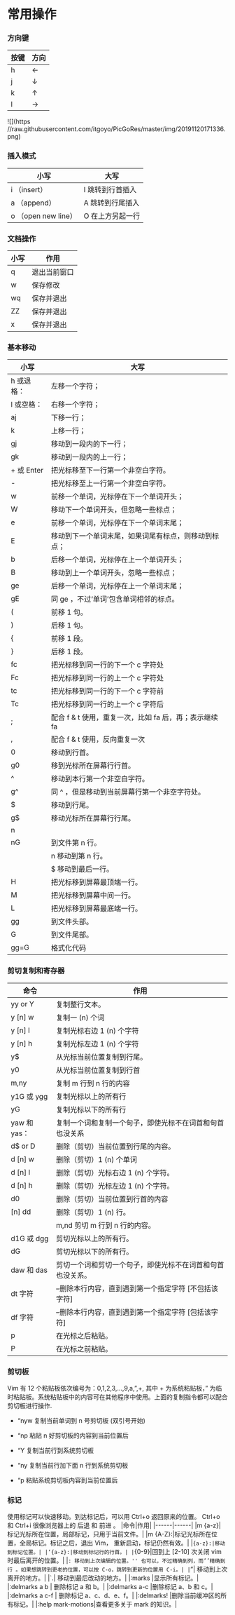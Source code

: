# 常用操作

### 方向键
| 按键      | 方向    |
| --------- | -------- |
|      h     |     ←     |
|       j    |       ↓   |
|        k   |        ↑  |
|         l  |      →    |

![](https //raw.githubusercontent.com/itgoyo/PicGoRes/master/img/20191120171336.png)

### 插入模式
| 小写      | 大写    |
| --------- | -------- |
| i （insert）    | I 跳转到行首插入  |
|a （append）|A 跳转到行尾插入|
|o （open new line）| O 在上方另起一行|

### 文档操作
| 小写      | 作用    |
| --------- | -------- |
|      q      |     退出当前窗口     |
|      w      |     保存修改     |
|      wq     |     保存并退出    |
|     ZZ      |     保存并退出    |
|      x     |     保存并退出     |

### 基本移动
| 小写      | 大写    |
| --------- | -------- |
| h 或退格：|左移一个字符；|
|l 或空格：|右移一个字符；|
aj | 下移一行；
|k | 上移一行；|
|gj | 移动到一段内的下一行；|
|gk | 移动到一段内的上一行；|
|+ 或 Enter | 把光标移至下一行第一个非空白字符。|
|- | 把光标移至上一行第一个非空白字符。|
|w | 前移一个单词，光标停在下一个单词开头；|
|W | 移动下一个单词开头，但忽略一些标点；|
|e | 前移一个单词，光标停在下一个单词末尾；|
|E | 移动到下一个单词末尾，如果词尾有标点，则移动到标点；|
|b | 后移一个单词，光标停在上一个单词开头；|
|B | 移动到上一个单词开头，忽略一些标点；|
|ge | 后移一个单词，光标停在上一个单词末尾；|
|gE | 同 ge ，不过‘单词’包含单词相邻的标点。|
|( | 前移 1 句。|
|) | 后移 1 句。|
|{ | 前移 1 段。|
|} | 后移 1 段。|
|fc | 把光标移到同一行的下一个 c 字符处|
|Fc | 把光标移到同一行的上一个 c 字符处|
|tc | 把光标移到同一行的下一个 c 字符前|
|Tc | 把光标移到同一行的上一个 c 字符后|
|; | 配合 f & t 使用，重复一次，比如 fa 后，再；表示继续 fa|
|, | 配合 f & t 使用，反向重复一次|
|0 | 移动到行首。|
|g0 | 移到光标所在屏幕行行首。|
|^ | 移动到本行第一个非空白字符。|
|g^ | 同 ^ ，但是移动到当前屏幕行第一个非空字符处。|
|$ | 移动到行尾。|
|g$ | 移动光标所在屏幕行行尾。|
|n| | 把光标移到递 n 列上。|
|nG | 到文件第 n 行。|
| |n 移动到第 n 行。|
| |$ 移动到最后一行。|
|H | 把光标移到屏幕最顶端一行。|
|M | 把光标移到屏幕中间一行。|
|L | 把光标移到屏幕最底端一行。|
|gg | 到文件头部。|
|G | 到文件尾部。|
|gg=G|格式化代码|

###  剪切复制和寄存器
| 命令      | 作用    |
| --------- | -------- |
|    yy or Y        |   复制整行文本。|
|     y [n] w       |  复制一 (n) 个词        |
|  y [n] l          |   复制光标右边 1 (n) 个字符       |
|     y [n] h       |   复制光标左边 1 (n) 个字符       |
|     y$        |  从光标当前位置复制到行尾。        |
|    y0        |  从光标当前位置复制到行首         |
|      m,ny      |   复制 m 行到 n 行的内容        |
|     y1G 或 ygg       |  复制光标以上的所有行         |
|     yG        |   复制光标以下的所有行       |
|     yaw 和 yas：      |  复制一个词和复制一个句子，即使光标不在词首和句首也没关系        ||d | 删除（剪切）在可视模式下选中的文本。|
|d$ or D | 删除（剪切）当前位置到行尾的内容。|
|d [n] w | 删除（剪切）1 (n) 个单词|
|d [n] l | 删除（剪切）光标右边 1 (n) 个字符。|
|d [n] h | 删除（剪切）光标左边 1 (n) 个字符。|
|d0 | 删除（剪切）当前位置到行首的内容|
|[n] dd | 删除（剪切）1 (n) 行。|
| |m,nd 剪切 m 行到 n 行的内容。|
|d1G 或 dgg | 剪切光标以上的所有行。|
|dG | 剪切光标以下的所有行。|
|daw 和 das |剪切一个词和剪切一个句子，即使光标不在词首和句首也没关系。|
|dt 字符 | –删除本行内容，直到遇到第一个指定字符 [不包括该字符]|
|df 字符 | –删除本行内容，直到遇到第一个指定字符 [包括该字符]|
|p | 在光标之后粘贴。|
|P | 在光标之前粘贴。|

### 剪切板
Vim 有 12 个粘贴板依次编号为：0,1,2,3,…,9,a,”,+, 其中 + 为系统粘贴板，” 为临时粘贴板。系统粘贴板中的内容可在其他程序中使用。上面的复制指令都可以配合剪切板进行操作.

- “nyw 复制当前单词到 n 号剪切板 (双引号开始)

- “np 粘贴 n 好剪切板的内容到当前位置后

- “Y 复制当前行到系统剪切板

- “ny 复制当前行加下面 n 行到系统剪切板

- “p 粘贴系统剪切板内容到当前位置后

### 标记
使用标记可以快速移动。到达标记后，可以用 Ctrl+o 返回原来的位置。 Ctrl+o 和 Ctrl+i 很像浏览器上的 后退 和 前进 。
|命令|作用|
|------|------|
|m {a-z}| 标记光标所在位置，局部标记，只用于当前文件。|
|m {A-Z}:|标记光标所在位置，全局标记。标记之后，退出 Vim， 重新启动，标记仍然有效。|
|`{a-z}:|移动到标记位置。|
|‘{a-z}:|移动到标记行的行首。|
|`{0-9}|回到上 [2-10] 次关闭 vim 时最后离开的位置。|
|`: 移动到上次编辑的位置。'' 也可以，不过精确到列，而’’精确到行 。如果想跳转到更老的位置，可以按 C-o，跳转到更新的位置用 C-i。|
|`”| 移动到上次离开的地方。|
|`.| 移动到最后改动的地方。|
|:marks |显示所有标记。|
|:delmarks a b | 删除标记 a 和 b。|
|:delmarks a-c |删除标记 a、b 和 c。|
|:delmarks a c-f | 删除标记 a、c、d、e、f。|
|:delmarks! |删除当前缓冲区的所有标记。|
|:help mark-motions|查看更多关于 mark 的知识。|
